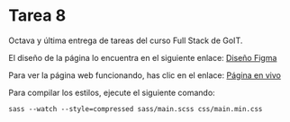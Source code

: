 # Tarea 8

Octava y última entrega de tareas del curso Full Stack de GoIT.

El diseño de la página lo encuentra en el siguiente enlace:
[Diseño Figma](https://www.figma.com/file/PbLsPaq3rqdlmDubktEo3F/Web-Studio-Project?type=design&node-id=1%3A3329&mode=design&t=xPqluaOCSVJbfcad-1)

Para ver la página web funcionando, has clic en el enlace:
[Página en vivo](https://jonathanpabon-dev.github.io/goit-markup-hw-08/)

Para compilar los estilos, ejecute el siguiente comando:

`sass --watch --style=compressed sass/main.scss css/main.min.css`
